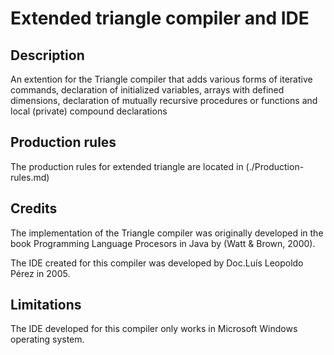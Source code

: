 # Extended triangle compiler and IDE

## Description

An extention for the Triangle compiler that adds various forms of iterative commands, 
declaration of initialized variables, arrays with defined dimensions, declaration of
mutually recursive procedures or functions and local (private) compound declarations

## Production rules

The production rules for extended triangle are located in (./Production-rules.md)

## Credits

The implementation of the Triangle compiler was originally developed in the 
book Programming Language Procesors in Java by (Watt & Brown, 2000).

The IDE created for this compiler was developed by Doc.Luís Leopoldo Pérez in 2005.

## Limitations

The IDE developed for this compiler only works in Microsoft Windows operating system.



